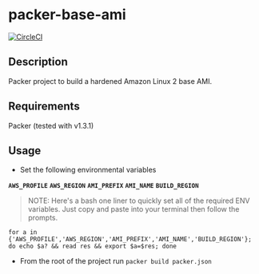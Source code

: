 # packer-base-ami

[![CircleCI](https://circleci.com/gh/jon-simon/packer-base-ami.svg?style=svg)](https://circleci.com/gh/jon-simon/packer-base-ami)

## Description
Packer project to build a hardened Amazon Linux 2 base AMI.

## Requirements
Packer (tested with v1.3.1)

## Usage
* Set the following environmental variables

**```AWS_PROFILE```** **```AWS_REGION```** **```AMI_PREFIX```** **```AMI_NAME```** **```BUILD_REGION```**


> NOTE: Here's a bash one liner to quickly set all of the required ENV variables.  Just copy and paste into your terminal then follow the prompts. 

```
for a in {'AWS_PROFILE','AWS_REGION','AMI_PREFIX','AMI_NAME','BUILD_REGION'}; do echo $a? && read res && export $a=$res; done
```

* From the root of the project run ```packer build packer.json```